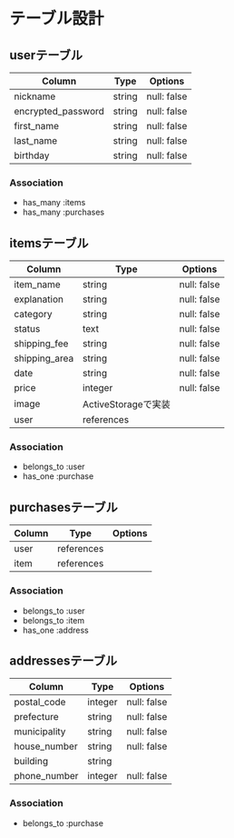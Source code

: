 # テーブル設計

## userテーブル

| Column             | Type   | Options     |
| ------------------ | ------ | ----------- |
| nickname           | string | null: false |
| encrypted_password | string | null: false |
| first_name         | string | null: false |
| last_name          | string | null: false |
| birthday           | string | null: false |

### Association

- has_many :items
- has_many :purchases

## itemsテーブル

| Column        | Type                    | Options     |
| ------------- | ----------------------- | ----------- |
| item_name     | string                  | null: false |
| explanation   | string                  | null: false |
| category      | string                  | null: false |
| status        | text                    | null: false |
| shipping_fee  | string                  | null: false |
| shipping_area | string                  | null: false |
| date          | string                  | null: false |
| price         | integer                 | null: false |
| image         | ActiveStorageで実装     |             |
| user          | references              |             |

### Association

- belongs_to :user
- has_one    :purchase

## purchasesテーブル

| Column        | Type       | Options     |
| ------------- | ---------- | ----------- |
| user          | references |             |
| item          | references |             |

### Association

- belongs_to :user
- belongs_to :item
- has_one    :address

## addressesテーブル

| Column       | Type    | Options     |
| ------------ | ------- | ----------- |
| postal_code  | integer | null: false |
| prefecture   | string  | null: false |
| municipality | string  | null: false |
| house_number | string  | null: false |
| building     | string  |             |
| phone_number | integer | null: false |

### Association

- belongs_to :purchase
